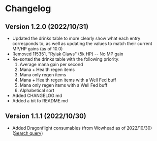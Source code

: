 # Changelog

## Version 1.2.0 (2022/10/31)
* Updated the drinks table to more clearly show what each entry corresponds to, as well as updating the values to match their current MP/HP gains (as of 10.0)
* Removed 115351, "Rylak Claws" (5k HP) -- No MP gain
* Re-sorted the drinks table with the following priority:
    1. Average mana gain per second
    2. Mana + Health regen items
    3. Mana only regen items
    4. Mana + Health regen items with a Well Fed buff
    5. Mana only regen items with a Well Fed buff
    6. Alphabetical sort
* Added CHANGELOG.md
* Added a bit fo README.md

## Version 1.1.1 (2022/10/30)
* Added Dragonflight consumables (from Wowhead as of 2022/10/30) ([Search query](https://www.wowhead.com/items/consumables/food-and-drinks?filter=166;10;0))